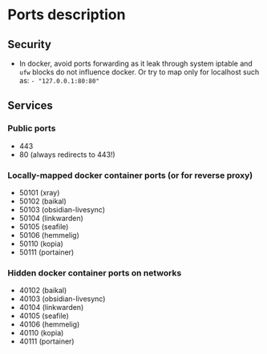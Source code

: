 # Ports description

## Security

- In docker, avoid ports forwarding as it leak through system iptable and `ufw` blocks do not influence docker. Or try to map only for localhost such as: `- "127.0.0.1:80:80"`

## Services

### Public ports

- 443
- 80 (always redirects to 443!)

### Locally-mapped docker container ports (or for reverse proxy)

- 50101 (xray)
- 50102 (baikal)
- 50103 (obsidian-livesync)
- 50104 (linkwarden)
- 50105 (seafile)
- 50106 (hemmelig)
- 50110 (kopia)
- 50111 (portainer)

### Hidden docker container ports on networks

- 40102 (baikal)
- 40103 (obsidian-livesync)
- 40104 (linkwarden)
- 40105 (seafile)
- 40106 (hemmelig)
- 40110 (kopia)
- 40111 (portainer)
